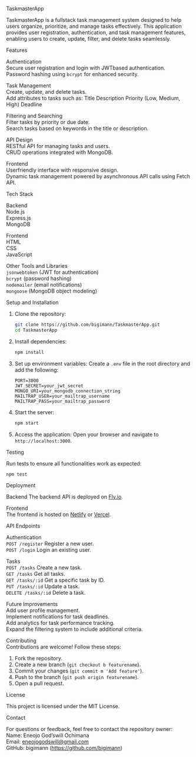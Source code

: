  TaskmasterApp  

TaskmasterApp is a fullstack task management system designed to help users organize, prioritize, and manage tasks effectively. This application provides user registration, authentication, and task management features, enabling users to create, update, filter, and delete tasks seamlessly.



 Features  

 Authentication  
 Secure user registration and login with JWTbased authentication.  
 Password hashing using `bcrypt` for enhanced security.  

 Task Management  
 Create, update, and delete tasks.  
 Add attributes to tasks such as:
   Title
   Description
   Priority (Low, Medium, High)
   Deadline  

 Filtering and Searching  
 Filter tasks by priority or due date.  
 Search tasks based on keywords in the title or description.  

 API Design  
 RESTful API for managing tasks and users.  
 CRUD operations integrated with MongoDB.  

 Frontend  
 Userfriendly interface with responsive design.  
 Dynamic task management powered by asynchronous API calls using Fetch API.  



 Tech Stack  

 Backend  
 Node.js  
 Express.js  
 MongoDB  

 Frontend  
 HTML  
 CSS  
 JavaScript  

 Other Tools and Libraries  
 `jsonwebtoken` (JWT for authentication)  
 `bcrypt` (password hashing)  
 `nodemailer` (email notifications)  
 `mongoose` (MongoDB object modeling)  



 Setup and Installation  

1. Clone the repository:
   ```bash
   git clone https://github.com/bigimann/TaskmasterApp.git
   cd TaskmasterApp
   ```

2. Install dependencies:
   ```bash
   npm install
   ```

3. Set up environment variables:
   Create a `.env` file in the root directory and add the following:
   ```env
   PORT=3000
   JWT_SECRET=your_jwt_secret
   MONGO_URI=your_mongodb_connection_string
   MAILTRAP_USER=your_mailtrap_username
   MAILTRAP_PASS=your_mailtrap_password
   ```

4. Start the server:
   ```bash
   npm start
   ```

5. Access the application:
   Open your browser and navigate to `http://localhost:3000`.



 Testing  

Run tests to ensure all functionalities work as expected:
```bash
npm test
```



 Deployment  

 Backend
The backend API is deployed on [Fly.io](https://fly.io/).  

 Frontend  
The frontend is hosted on [Netlify](https://netlify.com/) or [Vercel](https://vercel.com/).  



 API Endpoints  

 Authentication  
 `POST /register`  Register a new user.  
 `POST /login`  Login an existing user.  

 Tasks  
 `POST /tasks`  Create a new task.  
 `GET /tasks`  Get all tasks.  
 `GET /tasks/:id`  Get a specific task by ID.  
 `PUT /tasks/:id`  Update a task.  
 `DELETE /tasks/:id`  Delete a task.  



 Future Improvements  
 Add user profile management.  
 Implement notifications for task deadlines.  
 Add analytics for task performance tracking.  
 Expand the filtering system to include additional criteria.



 Contributing  
Contributions are welcome! Follow these steps:  
1. Fork the repository.  
2. Create a new branch (`git checkout b featurename`).  
3. Commit your changes (`git commit m 'Add feature'`).  
4. Push to the branch (`git push origin featurename`).  
5. Open a pull request.  



 License  

This project is licensed under the MIT License.  



 Contact  

For questions or feedback, feel free to contact the repository owner:  
 Name: Eneojo God’swill Ochimana  
 Email: eneojogodswill@gmail.com  
 GitHub: bigimann (https://github.com/bigimann)  

